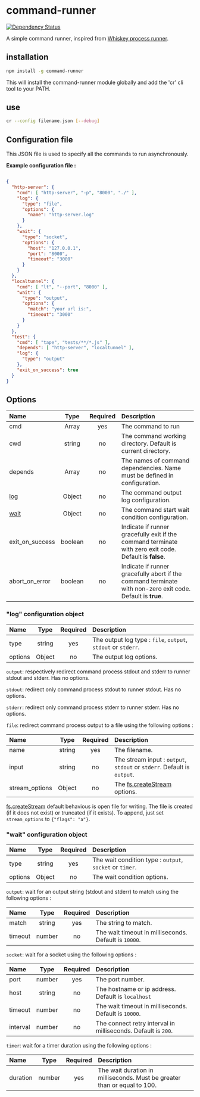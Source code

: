 # command-runner

[![Dependency Status](https://david-dm.org/playmedia/command-runner.svg)](https://david-dm.org/playmedia/command-runner)

A simple command runner, inspired from [Whiskey process runner](https://github.com/cloudkick/whiskey/blob/master/PROCESS_RUNNER.md).

## installation

```sh
npm install -g command-runner
```

This will install the command-runner module globally and add the 'cr' cli tool to your PATH.

## use

```sh
cr --config filename.json [--debug]
```

## Configuration file

This JSON file is used to specify all the commands to run asynchronously.

__Example configuration file :__

```json

{
  "http-server": {
    "cmd": [ "http-server", "-p", "8000", "./" ],
    "log": {
      "type": "file",
      "options": {
        "name": "http-server.log"
      }
    },
    "wait": {
      "type": "socket",
      "options": {
        "host": "127.0.0.1",
        "port": "8000",
        "timeout": "3000"
      }
    }
  },
  "localtunnel": {
    "cmd": [ "lt", "--port", "8000" ],
    "wait": {
      "type": "output",
      "options": {
        "match": "your url is:",
        "timeout": "3000"
      }
    }
  },
  "test": {
    "cmd": [ "tape", "tests/**/*.js" ],
    "depends": [ "http-server", "localtunnel" ],
    "log": {
      "type": "output"
    },
    "exit_on_success": true
  }
}

```

## Options

| Name | Type | Required | Description |
| :--- | :--: | :------: | :---------- |
| cmd | Array | yes | The command to run |
| cwd | string | no | The command working directory. Default is current directory. |
| depends | Array | no | The names of command dependencies. Name must be defined in configuration. |
| [log](#log-configuration-object) | Object | no | The command output log configuration. |
| [wait](#wait-configuration-object) | Object | no | The command start wait condition configuration. |
| exit_on_success | boolean | no | Indicate if runner gracefully exit if the command terminate with zero exit code. Default is __false__. |
| abort_on_error | boolean | no | Indicate if runner gracefully abort if the command terminate with non-zero exit code. Default is __true__. |

### "log" configuration object

| Name | Type | Required | Description |
| :--- | :--: | :------: | :---------- |
| type | string | yes | The output log type : `file`, `output`, `stdout` or `stderr`. |
| options | Object | no | The output log options. |

`output`: respectively redirect command process stdout and stderr to runner stdout and stderr. Has no options.

`stdout`: redirect only command process stdout to runner stdout. Has no options.

`stderr`: redirect only command process stderr to runner stderr. Has no options.

`file`: redirect command process output to a file using the following options :

| Name | Type | Required | Description |
| :--- | :--: | :------: | :---------- |
| name | string | yes | The filename. |
| input | string | no | The stream input : `output`, `stdout` or `stderr`. Default is `output`. |
| stream_options | Object | no | The [fs.createStream](https://nodejs.org/api/fs.html#fs_fs_createwritestream_path_options) options. |

[fs.createStream](https://nodejs.org/api/fs.html#fs_fs_createwritestream_path_options) default behavious is open file for writing. The file is created (if it does not exist) or truncated (if it exists). To append, just set `stream_options` to `{"flags": "a"}`.

### "wait" configuration object

| Name | Type | Required | Description |
| :--- | :--: | :------: | :---------- |
| type | string | yes | The wait condition type : `output`, `socket` or `timer`. |
| options | Object | no | The wait condition options. |

`output`: wait for an output string (stdout and stderr) to match using the following options :

| Name | Type | Required | Description |
| :--- | :--: | :------: | :---------- |
| match | string | yes | The string to match. |
| timeout | number | no | The wait timeout in milliseconds. Default is `10000`. |

`socket`: wait for a socket using the following options :

| Name | Type | Required | Description |
| :--- | :--: | :------: | :---------- |
| port | number | yes | The port number. |
| host | string | no | The hostname or ip address. Default is `localhost` |
| timeout | number | no | The wait timeout in milliseconds. Default is `10000`. |
| interval | number | no | The connect retry interval in milliseconds. Default is `200`. |

`timer`: wait for a timer duration using the following options :

| Name | Type | Required | Description |
| :--- | :--: | :------: | :---------- |
| duration | number | yes | The wait duration in milliseconds. Must be greater than or equal to 100. |
